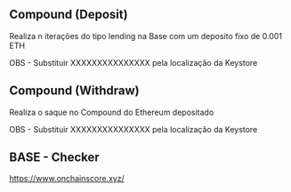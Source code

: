 ## Compound (Deposit)
Realiza n iterações do tipo lending na Base com um deposito fixo de 0.001 ETH

OBS - Substituir XXXXXXXXXXXXXXX pela localização da Keystore

## Compound (Withdraw)
Realiza o saque no Compound do Ethereum depositado

OBS - Substituir XXXXXXXXXXXXXXX pela localização da Keystore

## BASE - Checker
https://www.onchainscore.xyz/
